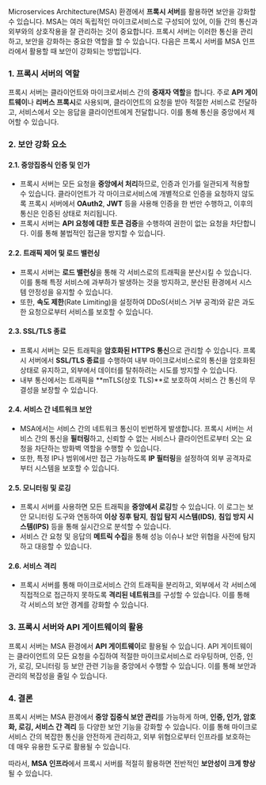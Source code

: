 Microservices Architecture(MSA) 환경에서 **프록시 서버**를 활용하면 보안을 강화할 수 있습니다. MSA는 여러 독립적인 마이크로서비스로 구성되어 있어, 이들 간의 통신과 외부와의 상호작용을 잘 관리하는 것이 중요합니다. 프록시 서버는 이러한 통신을 관리하고, 보안을 강화하는 중요한 역할을 할 수 있습니다. 다음은 프록시 서버를 MSA 인프라에서 활용할 때 보안이 강화되는 방법입니다.

### 1. **프록시 서버의 역할**
프록시 서버는 클라이언트와 마이크로서비스 간의 **중재자 역할**을 합니다. 주로 **API 게이트웨이**나 **리버스 프록시**로 사용되며, 클라이언트의 요청을 받아 적절한 서비스로 전달하고, 서비스에서 오는 응답을 클라이언트에게 전달합니다. 이를 통해 통신을 중앙에서 제어할 수 있습니다.

### 2. **보안 강화 요소**

#### 2.1. **중앙집중식 인증 및 인가**
- 프록시 서버는 모든 요청을 **중앙에서 처리**하므로, 인증과 인가를 일관되게 적용할 수 있습니다. 클라이언트가 각 마이크로서비스에 개별적으로 인증을 요청하지 않도록 프록시 서버에서 **OAuth2**, **JWT** 등을 사용해 인증을 한 번만 수행하고, 이후의 통신은 인증된 상태로 처리됩니다.
- 프록시 서버는 **API 요청에 대한 토큰 검증**을 수행하여 권한이 없는 요청을 차단합니다. 이를 통해 불법적인 접근을 방지할 수 있습니다.

#### 2.2. **트래픽 제어 및 로드 밸런싱**
- 프록시 서버는 **로드 밸런싱**을 통해 각 서비스로의 트래픽을 분산시킬 수 있습니다. 이를 통해 특정 서비스에 과부하가 발생하는 것을 방지하고, 분산된 환경에서 시스템 안정성을 유지할 수 있습니다.
- 또한, **속도 제한**(Rate Limiting)을 설정하여 DDoS(서비스 거부 공격)와 같은 과도한 요청으로부터 서비스를 보호할 수 있습니다.

#### 2.3. **SSL/TLS 종료**
- 프록시 서버는 모든 트래픽을 **암호화된 HTTPS 통신**으로 관리할 수 있습니다. 프록시 서버에서 **SSL/TLS 종료**를 수행하여 내부 마이크로서비스로의 통신을 암호화된 상태로 유지하고, 외부에서 데이터를 탈취하려는 시도를 방지할 수 있습니다.
- 내부 통신에서는 트래픽을 **mTLS(상호 TLS)**로 보호하여 서비스 간 통신의 무결성을 보장할 수 있습니다.

#### 2.4. **서비스 간 네트워크 보안**
- MSA에서는 서비스 간의 네트워크 통신이 빈번하게 발생합니다. 프록시 서버는 서비스 간의 통신을 **필터링**하고, 신뢰할 수 없는 서비스나 클라이언트로부터 오는 요청을 차단하는 방화벽 역할을 수행할 수 있습니다.
- 또한, 특정 IP나 범위에서만 접근 가능하도록 **IP 필터링**을 설정하여 외부 공격자로부터 시스템을 보호할 수 있습니다.

#### 2.5. **모니터링 및 로깅**
- 프록시 서버를 사용하면 모든 트래픽을 **중앙에서 로깅**할 수 있습니다. 이 로그는 보안 모니터링 도구와 연동하여 **이상 징후 탐지**, **침입 탐지 시스템(IDS)**, **침입 방지 시스템(IPS)** 등을 통해 실시간으로 분석할 수 있습니다.
- 서비스 간 요청 및 응답의 **메트릭 수집**을 통해 성능 이슈나 보안 위협을 사전에 탐지하고 대응할 수 있습니다.

#### 2.6. **서비스 격리**
- 프록시 서버를 통해 마이크로서비스 간의 트래픽을 분리하고, 외부에서 각 서비스에 직접적으로 접근하지 못하도록 **격리된 네트워크**를 구성할 수 있습니다. 이를 통해 각 서비스의 보안 경계를 강화할 수 있습니다.

### 3. **프록시 서버와 API 게이트웨이의 활용**
프록시 서버는 MSA 환경에서 **API 게이트웨이**로 활용될 수 있습니다. API 게이트웨이는 클라이언트의 모든 요청을 수집하여 적절한 마이크로서비스로 라우팅하며, 인증, 인가, 로깅, 모니터링 등 보안 관련 기능을 중앙에서 수행할 수 있습니다. 이를 통해 보안과 관리의 복잡성을 줄일 수 있습니다.

### 4. **결론**

프록시 서버는 MSA 환경에서 **중앙 집중식 보안 관리**를 가능하게 하며, **인증, 인가, 암호화, 로깅, 서비스 간 격리** 등 다양한 보안 기능을 강화할 수 있습니다. 이를 통해 마이크로서비스 간의 복잡한 통신을 안전하게 관리하고, 외부 위협으로부터 인프라를 보호하는 데 매우 유용한 도구로 활용될 수 있습니다.

따라서, **MSA 인프라**에서 프록시 서버를 적절히 활용하면 전반적인 **보안성이 크게 향상**될 수 있습니다.